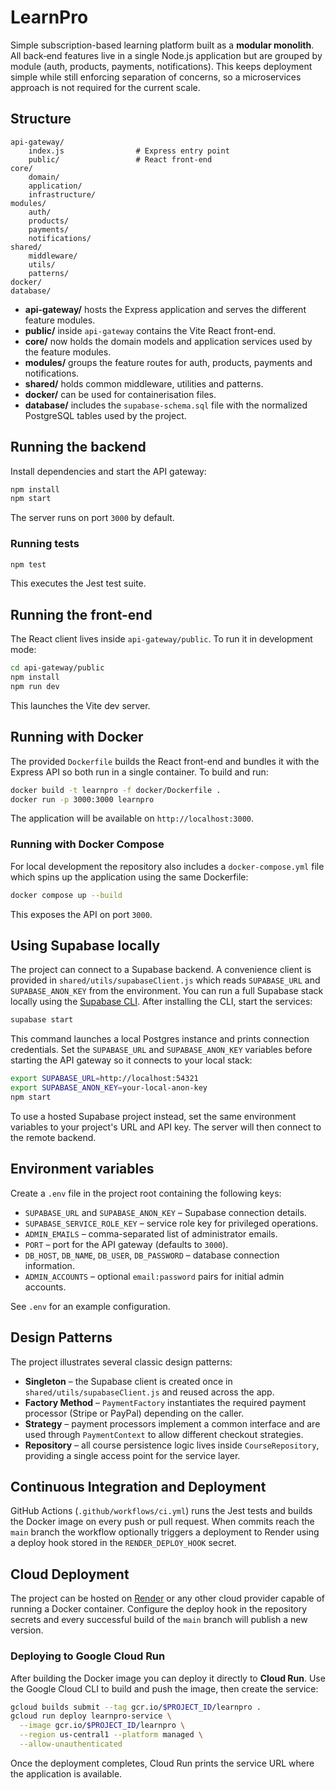 # LearnPro

Simple subscription-based learning platform built as a **modular monolith**. All
back‑end features live in a single Node.js application but are grouped by module
(auth, products, payments, notifications). This keeps deployment simple while
still enforcing separation of concerns, so a microservices approach is not
required for the current scale.

## Structure

```
api-gateway/
    index.js                # Express entry point
    public/                 # React front-end
core/
    domain/
    application/
    infrastructure/
modules/
    auth/
    products/
    payments/
    notifications/
shared/
    middleware/
    utils/
    patterns/
docker/
database/
```

- **api-gateway/** hosts the Express application and serves the different feature modules.
- **public/** inside `api-gateway` contains the Vite React front-end.
- **core/** now holds the domain models and application services used by the feature modules.
- **modules/** groups the feature routes for auth, products, payments and notifications.
- **shared/** holds common middleware, utilities and patterns.
- **docker/** can be used for containerisation files.
- **database/** includes the `supabase-schema.sql` file with the normalized
  PostgreSQL tables used by the project.

## Running the backend

Install dependencies and start the API gateway:

```bash
npm install
npm start
```

The server runs on port `3000` by default.

### Running tests

```bash
npm test
```

This executes the Jest test suite.

## Running the front-end

The React client lives inside `api-gateway/public`. To run it in development mode:

```bash
cd api-gateway/public
npm install
npm run dev
```

This launches the Vite dev server.

## Running with Docker

The provided `Dockerfile` builds the React front-end and bundles it with the
Express API so both run in a single container. To build and run:

```bash
docker build -t learnpro -f docker/Dockerfile .
docker run -p 3000:3000 learnpro
```

The application will be available on `http://localhost:3000`.

### Running with Docker Compose

For local development the repository also includes a `docker-compose.yml` file
which spins up the application using the same Dockerfile:

```bash
docker compose up --build
```

This exposes the API on port `3000`.

## Using Supabase locally

The project can connect to a Supabase backend. A convenience client is provided in `shared/utils/supabaseClient.js` which reads `SUPABASE_URL` and `SUPABASE_ANON_KEY` from the environment. You can run a full Supabase stack locally using the [Supabase CLI](https://supabase.com/docs/guides/cli). After installing the CLI, start the services:

```bash
supabase start
```

This command launches a local Postgres instance and prints connection credentials. Set the `SUPABASE_URL` and `SUPABASE_ANON_KEY` variables before starting the API gateway so it connects to your local stack:

```bash
export SUPABASE_URL=http://localhost:54321
export SUPABASE_ANON_KEY=your-local-anon-key
npm start
```

To use a hosted Supabase project instead, set the same environment variables to your project's URL and API key. The server will then connect to the remote backend.

## Environment variables

Create a `.env` file in the project root containing the following keys:

- `SUPABASE_URL` and `SUPABASE_ANON_KEY` – Supabase connection details.
- `SUPABASE_SERVICE_ROLE_KEY` – service role key for privileged operations.
- `ADMIN_EMAILS` – comma-separated list of administrator emails.
- `PORT` – port for the API gateway (defaults to `3000`).
- `DB_HOST`, `DB_NAME`, `DB_USER`, `DB_PASSWORD` – database connection information.
- `ADMIN_ACCOUNTS` – optional `email:password` pairs for initial admin accounts.

See `.env` for an example configuration.

## Design Patterns

The project illustrates several classic design patterns:

- **Singleton** – the Supabase client is created once in
  `shared/utils/supabaseClient.js` and reused across the app.
- **Factory Method** – `PaymentFactory` instantiates the required payment
  processor (Stripe or PayPal) depending on the caller.
- **Strategy** – payment processors implement a common interface and are used
  through `PaymentContext` to allow different checkout strategies.
- **Repository** – all course persistence logic lives inside
  `CourseRepository`, providing a single access point for the service layer.

## Continuous Integration and Deployment

GitHub Actions (`.github/workflows/ci.yml`) runs the Jest tests and builds the
Docker image on every push or pull request. When commits reach the `main`
branch the workflow optionally triggers a deployment to Render using a deploy
hook stored in the `RENDER_DEPLOY_HOOK` secret.

## Cloud Deployment

The project can be hosted on [Render](https://render.com/) or any other cloud
provider capable of running a Docker container. Configure the deploy hook in the
repository secrets and every successful build of the `main` branch will publish
 a new version.

### Deploying to Google Cloud Run

After building the Docker image you can deploy it directly to **Cloud Run**.
Use the Google Cloud CLI to build and push the image, then create the service:

```bash
gcloud builds submit --tag gcr.io/$PROJECT_ID/learnpro .
gcloud run deploy learnpro-service \
  --image gcr.io/$PROJECT_ID/learnpro \
  --region us-central1 --platform managed \
  --allow-unauthenticated
```

Once the deployment completes, Cloud Run prints the service URL where the
application is available.

